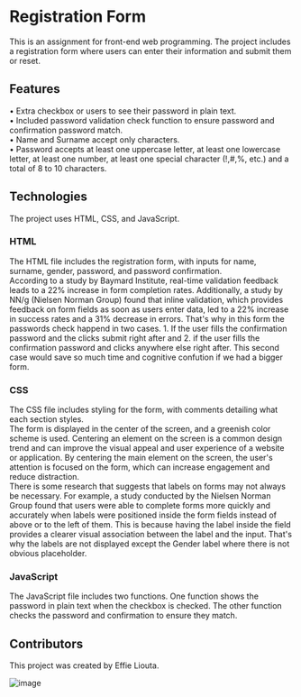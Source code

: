 # Registration Form
This is an assignment for front-end web programming. The project includes a registration form where users can enter their information and submit them or reset.

## Features

• Extra checkbox or users to see their password in plain text.</br>
• Included password validation check function to ensure password and confirmation password match.</br>
• Name and Surname accept only characters.</br>
• Password accepts at least one uppercase letter, at least one lowercase letter, at least one number, at least one special character (!,#,%, etc.) and a total of 8 to 10 characters.</br>


## Technologies

The project uses HTML, CSS, and JavaScript.

### HTML
The HTML file includes the registration form, with inputs for name, surname, gender, password, and password confirmation.</br>
According to a study by Baymard Institute, real-time validation feedback leads to a 22% increase in form completion rates. Additionally, a study by NN/g (Nielsen Norman Group) found that inline validation, which provides feedback on form fields as soon as users enter data, led to a 22% increase in success rates and a 31% decrease in errors. That's why in this form the passwords check happend in two cases. 1. If the user fills the confirmation password and the clicks submit right after and 2. if the user fills the confirmation password and clicks anywhere else right after. This second case would save so much time and cognitive confution if we had a bigger form.

### CSS
The CSS file includes styling for the form, with comments detailing what each section styles. </br>
The form is displayed in the center of the screen, and a greenish color scheme is used. Centering an element on the screen is a common design trend and can improve the visual appeal and user experience of a website or application. By centering the main element on the screen, the user's attention is focused on the form, which can increase engagement and reduce distraction. </br>
There is some research that suggests that labels on forms may not always be necessary. For example, a study conducted by the Nielsen Norman Group found that users were able to complete forms more quickly and accurately when labels were positioned inside the form fields instead of above or to the left of them. This is because having the label inside the field provides a clearer visual association between the label and the input. That's why the labels are not displayed except the Gender label where there is not obvious placeholder.

### JavaScript
The JavaScript file includes two functions. One function shows the password in plain text when the checkbox is checked. The other function checks the password and confirmation to ensure they match.

## Contributors
This project was created by Effie Liouta.

![image](https://user-images.githubusercontent.com/17378923/232049274-fcac162d-5988-4e2f-b635-35aab80ea3b9.png)


